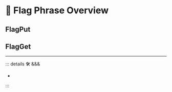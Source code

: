 
# 🔷 <moto>Flag Phrase Overview</moto>

## FlagPut

>

## FlagGet

>

---

<!-- =================================================== -->
<!-- =================================================== -->
<!-- =================================================== -->
<!-- =================================================== -->
<!-- =================================================== -->
::: details 🛠 <dev>&&&</dev>

-

:::
